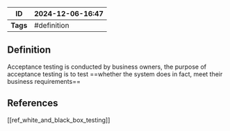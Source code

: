 | ID       | 2024-12-06-16:47 |
| -------- | ----------------- |
| **Tags** | #definition       |
## Definition
Acceptance testing is conducted by business owners, the purpose of acceptance testing is to test
==whether the system does in fact, meet their business requirements==

## References
[[ref_white_and_black_box_testing]]